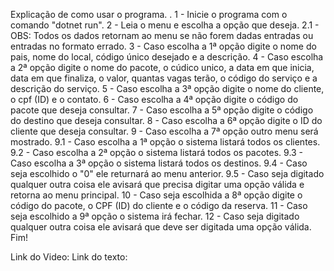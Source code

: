 Explicação de como usar o programa.
.
1 - Inicie o programa com o comando "dotnet run".
2 - Leia o menu e escolha a opção que deseja.
2.1 - OBS: Todos os dados retornam ao menu se não forem dadas entradas ou entradas no formato errado.
3 - Caso escolha a 1ª opção digite o nome do pais, nome do local, código único desejado e a descrição.
4 - Caso escolha a 2ª opção digite o nome do pacote, o cúdico unico, a data em que inicia, data em que finaliza, o valor, quantas vagas terão, o código do serviço e a descrição do serviço.
5 - Caso escolha a 3ª opção digite o nome do cliente, o cpf (ID) e o contato.
6 - Caso escolha a 4ª opção digite o código do pacote que deseja consultar.
7 - Caso escolha a 5ª opção digite o código do destino que deseja consultar.
8 - Caso escolha a 6ª opção digite o ID do cliente que deseja consultar.
9 - Caso escolha a 7ª opção outro menu será mostrado.
9.1 - Caso escolha a 1ª opção o sistema listará todos os clientes.
9.2 - Caso escolha a 2ª opção o sistema listará todos os pacotes.
9.3 - Caso escolha a 3ª opção o sistema listará todos os destinos.
9.4 - Caso seja escolhido o "0" ele returnará ao menu anterior.
9.5 - Caso seja digitado qualquer outra coisa ele avisará que precisa digitar uma opção válida e retorna ao menu principal.
10 - Caso seja escolhida a 8ª opção digite o código do pacote, o CPF (ID) do cliente e o código da reserva.
11 - Caso seja escolhido a 9ª opção o sistema irá fechar.
12 - Caso seja digitado qualquer outra coisa ele avisará que deve ser digitada uma opção válida.
Fim!

Link do Video:
Link do texto: 
